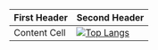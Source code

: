 | First Header  | Second Header |
| ------------- | ------------- |
| Content Cell  | [![Top Langs](https://github-readme-stats.vercel.app/api/top-langs/?username=r4rmas&layout=compact&theme=github_dark)](https://github.com/anuraghazra/github-readme-stats) |
